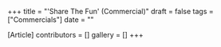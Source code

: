 +++
title = "'Share The Fun' (Commercial)"
draft = false
tags = ["Commercials"]
date = ""

[Article]
contributors = []
gallery = []
+++